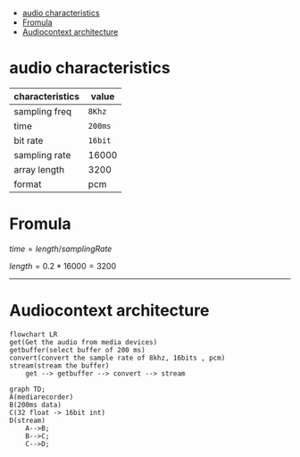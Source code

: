 - [audio characteristics](#audio-characteristics)
- [Fromula](#fromula)
- [Audiocontext architecture](#audiocontext-architecture)

# audio characteristics

| characteristics | value   |
| --------------- | ------- |
| sampling freq   | `8Khz`  |
| time            | `200ms` |
| bit rate        | `16bit` |
| sampling rate   | 16000   |
| array length    | 3200    |
| format          | pcm     |

# Fromula

$time=length/samplingRate$

$length=0.2*16000=3200$

---

# Audiocontext architecture

```mermaid
flowchart LR
get(Get the audio from media devices)
getbuffer(select buffer of 200 ms)
convert(convert the sample rate of 8khz, 16bits , pcm)
stream(stream the buffer)
    get --> getbuffer --> convert --> stream
```

```mermaid
graph TD;
A(mediarecorder)
B(200ms data)
C(32 float -> 16bit int)
D(stream)
    A-->B;
    B-->C;
    C-->D;
```
